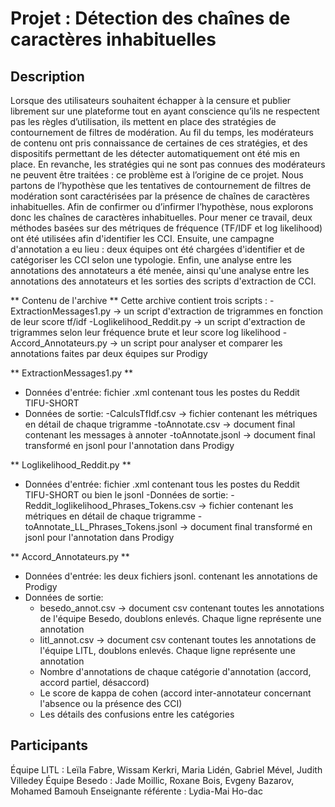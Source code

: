 # Projet : Détection des chaînes de caractères inhabituelles

## Description 
Lorsque des utilisateurs souhaitent échapper à la censure et publier librement sur une plateforme tout en ayant  conscience qu’ils ne respectent pas les règles d’utilisation, ils mettent en place des stratégies de contournement de filtres de modération. Au fil du temps, les modérateurs de contenu ont pris connaissance de certaines de ces stratégies, et des dispositifs permettant de les détecter automatiquement ont été mis en place. En revanche, les stratégies qui ne sont pas connues des modérateurs ne peuvent être traitées : ce problème est à l’origine de ce projet. Nous partons de l’hypothèse que les tentatives de contournement de filtres de modération sont caractérisées par la présence de chaînes de caractères inhabituelles. Afin de confirmer ou d’infirmer l’hypothèse, nous explorons donc les chaînes de caractères inhabituelles.
Pour mener ce travail, deux méthodes basées sur des métriques de fréquence (TF/IDF et log likelihood) ont été utilisées afin d'identifier les CCI. Ensuite, une campagne d'annotation a eu lieu : deux équipes ont été chargées d'identifier et de catégoriser les CCI selon une typologie. Enfin, une analyse entre les annotations des annotateurs a été menée, ainsi qu'une analyse entre les annotations des annotateurs et les sorties des scripts d'extraction de CCI.

** Contenu de l'archive **
Cette archive contient trois scripts :
-ExtractionMessages1.py -> un script d'extraction de trigrammes en fonction de leur score tf/idf
-Loglikelihood_Reddit.py -> un script d'extraction de trigrammes selon leur fréquence brute et leur score log likelihood
-Accord_Annotateurs.py -> un script pour analyser et comparer les annotations faites par deux équipes sur Prodigy

** ExtractionMessages1.py **
- Données d'entrée: fichier .xml contenant tous les postes du Reddit TIFU-SHORT
- Données de sortie:
  -CalculsTfIdf.csv -> fichier contenant les métriques en détail de chaque trigramme
  -toAnnotate.csv -> document final contenant les messages à annoter
  -toAnnotate.jsonl -> document final transformé en jsonl pour l'annotation dans Prodigy

** Loglikelihood_Reddit.py **
- Données d'entrée: fichier .xml contenant tous les postes du Reddit TIFU-SHORT ou bien le jsonl
-Données de sortie:
  -Reddit_loglikelihood_Phrases_Tokens.csv -> fichier contenant les métriques en détail de chaque trigramme
  -toAnnotate_LL_Phrases_Tokens.jsonl -> document final transformé en jsonl pour l'annotation dans Prodigy

** Accord_Annotateurs.py **
- Données d'entrée: les deux fichiers jsonl. contenant les annotations de Prodigy
- Données de sortie:
  - besedo_annot.csv -> document csv contenant toutes les annotations de l'équipe Besedo, doublons enlevés. Chaque ligne représente une annotation
  - litl_annot.csv -> document csv contenant toutes les annotations de l'équipe LITL, doublons enlevés. Chaque ligne représente une annotation
  - Nombre d'annotations de chaque catégorie d'annotation (accord, accord partiel, désaccord)
  - Le score de kappa de cohen (accord inter-annotateur concernant l'absence ou la présence des CCI)
  - Les détails des confusions entre les catégories

## Participants 
Équipe LITL : Leïla Fabre, Wissam Kerkri, Maria Lidén, Gabriel Mével, Judith Villedey
Équipe Besedo : Jade Moillic, Roxane Bois, Evgeny Bazarov, Mohamed Bamouh
Enseignante référente : Lydia-Mai Ho-dac
